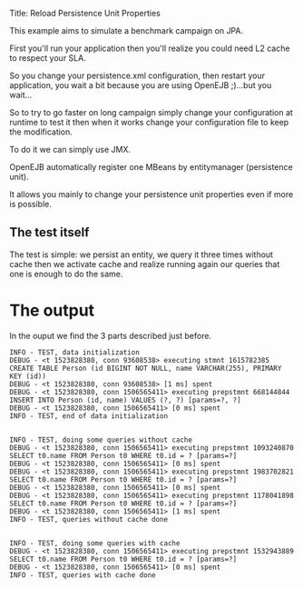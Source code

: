 Title: Reload Persistence Unit Properties

This example aims to simulate a benchmark campaign on JPA.

First you'll run your application then you'll realize you could need L2 cache to respect your SLA.

So you change your persistence.xml configuration, then restart your application,
you wait a bit because you are using OpenEJB ;)...but you wait...

So to try to go faster on long campaign simply change your configuration at runtime to test it then when it works change
your configuration file to keep the modification.

To do it we can simply use JMX.

OpenEJB automatically register one MBeans by entitymanager (persistence unit).

It allows you mainly to change your persistence unit properties even if more is possible.

## The test itself

The test is simple: we persist an entity, we query it three times without cache then we activate cache and realize
running again our queries that one is enough to do the same.

# The output

In the ouput we find the 3 parts described just before.

    INFO - TEST, data initialization
    DEBUG - <t 1523828380, conn 93608538> executing stmnt 1615782385 CREATE TABLE Person (id BIGINT NOT NULL, name VARCHAR(255), PRIMARY KEY (id))
    DEBUG - <t 1523828380, conn 93608538> [1 ms] spent
    DEBUG - <t 1523828380, conn 1506565411> executing prepstmnt 668144844 INSERT INTO Person (id, name) VALUES (?, ?) [params=?, ?]
    DEBUG - <t 1523828380, conn 1506565411> [0 ms] spent
    INFO - TEST, end of data initialization


    INFO - TEST, doing some queries without cache
    DEBUG - <t 1523828380, conn 1506565411> executing prepstmnt 1093240870 SELECT t0.name FROM Person t0 WHERE t0.id = ? [params=?]
    DEBUG - <t 1523828380, conn 1506565411> [0 ms] spent
    DEBUG - <t 1523828380, conn 1506565411> executing prepstmnt 1983702821 SELECT t0.name FROM Person t0 WHERE t0.id = ? [params=?]
    DEBUG - <t 1523828380, conn 1506565411> [0 ms] spent
    DEBUG - <t 1523828380, conn 1506565411> executing prepstmnt 1178041898 SELECT t0.name FROM Person t0 WHERE t0.id = ? [params=?]
    DEBUG - <t 1523828380, conn 1506565411> [1 ms] spent
    INFO - TEST, queries without cache done


    INFO - TEST, doing some queries with cache
    DEBUG - <t 1523828380, conn 1506565411> executing prepstmnt 1532943889 SELECT t0.name FROM Person t0 WHERE t0.id = ? [params=?]
    DEBUG - <t 1523828380, conn 1506565411> [0 ms] spent
    INFO - TEST, queries with cache done



